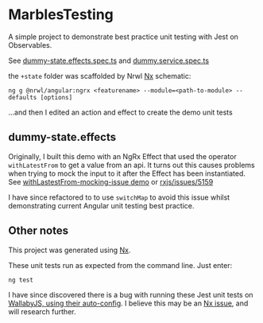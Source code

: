 # MarblesTesting

A simple project to demonstrate best practice unit testing with Jest on Observables.

See [dummy-state.effects.spec.ts](https://github.com/tomwhite007/MarblesTestingJasmine/blob/master/apps/marbles-testing-jasmine/src/app/%2Bstate/dummy-state.effects.spec.ts) and [dummy.service.spec.ts](https://github.com/tomwhite007/MarblesTesting/blob/master/apps/marbles-testing/src/app/services/dummy.service.spec.ts)

the `+state` folder was scaffolded by Nrwl [Nx](https://nx.dev) schematic:

```
ng g @nrwl/angular:ngrx <featurename> --module=<path-to-module> --defaults [options]
```

...and then I edited an action and effect to create the demo unit tests

## dummy-state.effects

Originally, I built this demo with an NgRx Effect that used the operator `withLatestFrom` to get a value from an api. It turns out this causes problems when trying to mock the input to it after the Effect has been instantiated. See [withLastestFrom-mocking-issue demo](https://github.com/tomwhite007/withLastestFrom-mocking-issue) or [rxjs/issues/5159](https://github.com/ReactiveX/rxjs/issues/5159)

I have since refactored to to use `switchMap` to avoid this issue whilst demonstrating current Angular unit testing best practice.

## Other notes

This project was generated using [Nx](https://nx.dev).

These unit tests run as expected from the command line. Just enter:

```
ng test
```

I have since discovered there is a bug with running these Jest unit tests on [WallabyJS, using their auto-config](https://wallabyjs.com/docs/intro/config.html). I believe this may be an [Nx issue](https://github.com/nrwl/nx/issues/1439), and will research further.
